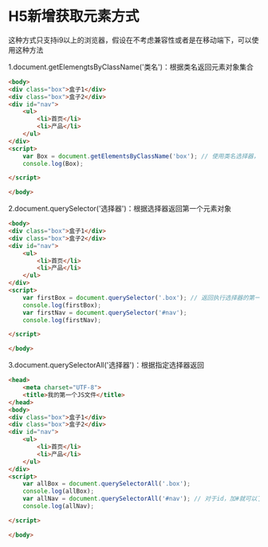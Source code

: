 # H5新增获取元素方式

这种方式只支持i9以上的浏览器，假设在不考虑兼容性或者是在移动端下，可以使用这种方法

1.document.getElemengtsByClassName('类名')：根据类名返回元素对象集合

```html
<body>
<div class="box">盒子1</div>
<div class="box">盒子2</div>
<div id="nav">
    <ul>
        <li>首页</li>
        <li>产品</li>
    </ul>
</div>
<script>
    var Box = document.getElementsByClassName('box'); // 使用类名选择器，不需要加.
    console.log(Box);

</script>

</body>
```

2.document.querySelector('选择器')：根据选择器返回第一个元素对象

```html
<body>
<div class="box">盒子1</div>
<div class="box">盒子2</div>
<div id="nav">
    <ul>
        <li>首页</li>
        <li>产品</li>
    </ul>
</div>
<script>
    var firstBox = document.querySelector('.box'); // 返回执行选择器的第一个对象，必须要加.
    console.log(firstBox);
    var firstNav = document.querySelector('#nav');
    console.log(firstNav);

</script>

</body>
```

3.document.querySelectorAll('选择器')：根据指定选择器返回

```html
<head>
    <meta charset="UTF-8">
    <title>我的第一个JS文件</title>
</head>
<body>
<div class="box">盒子1</div>
<div class="box">盒子2</div>
<div id="nav">
    <ul>
        <li>首页</li>
        <li>产品</li>
    </ul>
</div>
<script>
    var allBox = document.querySelectorAll('.box');
    console.log(allBox);
    var allNav = document.querySelectorAll('#nav'); // 对于id，加#就可以了
    console.log(allNav);

</script>

</body>
```